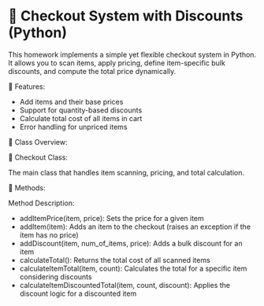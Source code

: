 # 🛒 Checkout System with Discounts (Python)
This homework implements a simple yet flexible checkout system in Python. It allows you to scan items, apply pricing, define item-specific bulk discounts, and compute the total price dynamically.

🎯 Features:

  * Add items and their base prices
  * Support for quantity-based discounts
  * Calculate total cost of all items in cart
  * Error handling for unpriced items

🧱 Class Overview:

 🧮 Checkout Class:

  The main class that handles item scanning, pricing, and total calculation.

📌 Methods:

  Method	Description:

  * addItemPrice(item, price):	Sets the price for a given item
  * addItem(item):	Adds an item to the checkout (raises an exception if the item has no price)
  * addDiscount(item, num_of_items, price):	Adds a bulk discount for an item
  * calculateTotal():	Returns the total cost of all scanned items
  * calculateItemTotal(item, count):	Calculates the total for a specific item considering discounts
  * calculateItemDiscountedTotal(item, count, discount):	Applies the discount logic for a discounted item
